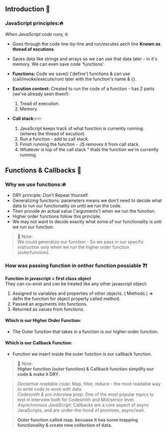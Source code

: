 ## Introduction :tulip:

### JavaScript principles::fire:
*When JavaScript code runs, it: <br/>*
- Goes through the code line-by-line and run/excutes aech line **Known as thread of excutions**.
- Saves data like strings and arrays so we can use that data later - in it's memory. We can even save code 'functions'.
- **Functions:** Code we save() ('define') functions & can use (call/invoke/execute/run) later with the function's name & {}.
- **Excution context:** Created to run the code of a function - has 2 parts (we've already seen them!):
    1. Tread of execution.
    2. Memory.
       
- **Call stack:**:fire::fire:
    1. JavaScript keeps track of what function is currently running. (wheres the thread of excution)
    2. Run a function - add to call stack.
    3. Finish running the function - JS removes it from call stack.
    4. Whatever is top of the call stack " thats the function we're currently running.
  
 ## Functions & Callbacks :tulip:
 ### Why we use functions::fire:
- DRY principle: Don't Repeat Yourself.
- Generalizing functions: parameters means we don't need to decide what data to run our functionality on until we run the code.
- Then provide an actual value ('arguments') when we run the function.
- Higher order functions follow this principle.
- We may not want to decide exactly what some of our functionality is unti we run our function.

>💌 Note:<br/>
> We could generalize our function - So we pass in our specific instruction only when we run the higher order function (outerfunction).

### How was passing function in onther function possiable :question::exclamation:
**Function in javascript = first class object<br/>**
They can co-exist and can be treated like any other javascript object:<br/>
1. Assigned to variables and properties of other objects. ( Methods ) => defin the function for object property called method. 
2. Passed an arguments into functions. 
3. Returned as values from functions. 
    
#### Which is our Higher Order Function:
- The Outer function that takes in a function is our higher-order function.
#### Which is our Callback Function: 
- Function we insert inside the outer function is our callback function. 

>💌 Note:<br/>
> **Higher function (outer function) & Callback function simplify our code & make it DRY.**

> *Declartive readable code:* Map, filter, reduce - the most readable way to write code to work with data.<br/>
> *Codesmith & pro interview prep:* One of the most popular topics to test in interview both for Codesmith and Mid/senior level.<br/>
> *Asynchronous JavaScript:* Callbacks are a core aspect of async JavaScripts, and are under-the-hood of promises, async/wait.<br/>
 
> **Outer function called map. becuase it has some mapping functionality & create new collection of data.** 


